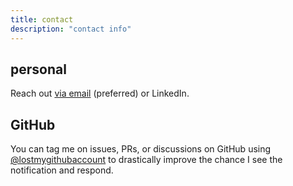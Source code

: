 ```yaml
---
title: contact
description: "contact info"
---
```


## personal

Reach out [via email](mailto:cody@dkdc.dev) (preferred) or LinkedIn.

## GitHub

You can tag me on issues, PRs, or discussions on GitHub using [@lostmygithubaccount](https://github.com/lostmygithubaccount) to drastically improve the chance I see the notification and respond.

